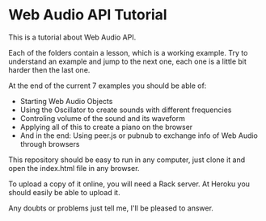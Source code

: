 # Web Audio API Tutorial

This is a tutorial about Web Audio API.

Each of the folders contain a lesson, which is a working example.
Try to understand an example and jump to the next one,
each one is a little bit harder then the last one.

At the end of the current 7 examples you should be able of:

- Starting Web Audio Objects
- Using the Oscillator to create sounds with different frequencies
- Controling volume of the sound and its waveform
- Applying all of this to create a piano on the browser
- And in the end: Using peer.js or pubnub to exchange info of Web Audio through browsers

This repository should be easy to run in any computer,
just clone it and open the index.html file in any browser.

To upload a copy of it online, you will need a Rack server.
At Heroku you should easily be able to upload it.

Any doubts or problems just tell me, I'll be pleased to answer.
